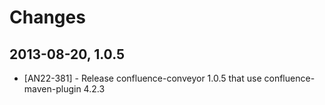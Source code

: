 Changes
=======

2013-08-20, 1.0.5
-----------------
- [AN22-381] - Release confluence-conveyor 1.0.5 that use confluence-maven-plugin 4.2.3

